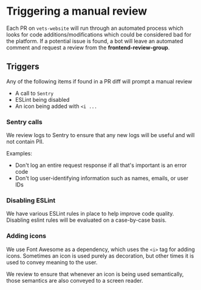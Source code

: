 # Triggering a manual review

Each PR on `vets-website` will run through an automated process which looks for code additions/modifications
which could be considered bad for the platform.  If a potential issue is found, a bot will leave an
automated comment and request a review from the **frontend-review-group**.

## Triggers

Any of the following items if found in a PR diff will prompt a manual review

- A call to `Sentry`
- ESLint being disabled
- An icon being added with `<i ...`

### Sentry calls

We review logs to Sentry to ensure that any new logs will be useful and will not contain PII.

Examples:
- Don't log an entire request response if all that's important is an error code
- Don't log user-identifying information such as names, emails, or user IDs

### Disabling ESLint

We have various ESLint rules in place to help improve code quality.
Disabling eslint rules will be evaluated on a case-by-case basis.

### Adding icons

We use Font Awesome as a dependency, which uses the `<i>` tag for adding icons. Sometimes an icon is used purely as decoration, but other times it is used to convey meaning to the user.

We review to ensure that whenever an icon is being used semantically, those semantics are also conveyed to a screen reader.
